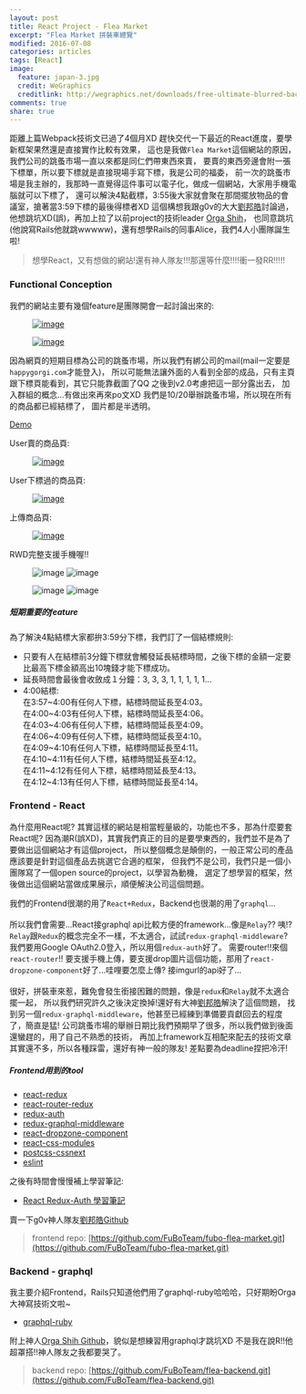```yaml
---
layout: post
title: React Project - Flea Market
excerpt: "Flea Market 拼裝車總覽"
modified: 2016-07-08
categories: articles
tags: [React]
image:
  feature: japan-3.jpg
  credit: WeGraphics
  creditlink: http://wegraphics.net/downloads/free-ultimate-blurred-background-pack/
comments: true
share: true
---
```


距離上篇Webpack技術文已過了4個月XD
趕快交代一下最近的React進度，要學新框架果然還是直接實作比較有效果，
這也是我做`Flea Market`這個網站的原因，我們公司的跳蚤市場一直以來都是同仁們帶東西來賣，
要賣的東西旁邊會附一張下標單，所以要下標就是直接現場手寫下標，我是公司的福委，
前一次的跳蚤市場是我主辦的，我那時一直覺得這件事可以電子化，做成一個網站，大家用手機電腦就可以下標了，
還可以解決4點截標，3:55後大家就會聚在那間擺放物品的會議室，搶著當3:59下標的最後得標者XD
這個構想我跟g0v的大大[劉邦皓]討論過，他想跳坑XD(誤)，再加上拉了以前project的技術leader [Orga Shih]，
也同意跳坑(他說寫Rails他就跳wwwww)，還有想學Rails的同事Alice，我們4人小團隊誕生啦!

> 想學React，又有想做的網站!還有神人隊友!!!那還等什麼!!!!衝一發RR!!!!!

### Functional Conception

我們的網站主要有幾個feature是團隊開會一起討論出來的:

<figure>
	<a href="http://i.imgur.com/MFXQpaJ.png"><img src="http://i.imgur.com/MFXQpaJ.png" alt="image"></a>
</figure>
<figure>
	<a href="http://i.imgur.com/gP3PYAU.png"><img src="http://i.imgur.com/gP3PYAU.png" alt="image"></a>
</figure>

因為網頁的短期目標為公司的跳蚤市場，所以我們有綁公司的mail(mail一定要是`happygorgi.com`才能登入)，
所以可能無法讓外面的人看到全部的成品，只有主頁跟下標頁能看到，其它只能靠截圖了QQ 之後到v2.0考慮把這一部分露出去，
加入群組的概念...有做出來再來po文XD 我們是10/20舉辦跳蚤市場，所以現在所有的商品都已經結標了，
圖片都是半透明。

<div markdown="0"><a href="http://flea.fubotech.com.tw/" class="btn">Demo</a></div>

User賣的商品頁:
<figure>
	<a href="http://i.imgur.com/CEAsZAv.png"><img src="http://i.imgur.com/CEAsZAv.png" alt="image"></a>
</figure>

User下標過的商品頁:
<figure>
	<a href="http://i.imgur.com/aC0vUEU.png"><img src="http://i.imgur.com/aC0vUEU.png" alt="image"></a>
</figure>

上傳商品頁:
<figure>
	<a href="http://i.imgur.com/OcQNV16.png"><img src="http://i.imgur.com/OcQNV16.png" alt="image"></a>
</figure>

RWD完整支援手機喔!!

<figure class="half">
	<img src="http://i.imgur.com/zd7RWJU.jpg" alt="image">
	<img src="http://i.imgur.com/TiqEv2k.jpg" alt="image">
</figure>
<figure class="half">
	<img src="http://i.imgur.com/heP16LP.jpg" alt="image">
	<img src="http://i.imgur.com/F73YOuz.jpg" alt="image">
</figure>

##### 短期重要的feature

為了解決4點結標大家都拚3:59分下標，我們訂了一個結標規則:

* 只要有人在結標前3分鐘下標就會觸發延長結標時間，之後下標的金額一定要比最高下標金額高出10塊錢才能下標成功。
* 延長時間會最後會收斂成１分鐘：3, 3, 3, 1, 1, 1, 1, 1...
* 4:00結標:<br />
    在3:57~4:00有任何人下標，結標時間延長至4:03。<br />
    在4:00~4:03有任何人下標，結標時間延長至4:06。<br />
    在4:03~4:06有任何人下標，結標時間延長至4:09。<br />
    在4:06~4:09有任何人下標，結標時間延長至4:10。<br />
    在4:09~4:10有任何人下標，結標時間延長至4:11。<br />
    在4:10~4:11有任何人下標，結標時間延長至4:12。<br />
    在4:11~4:12有任何人下標，結標時間延長至4:13。<br />
    在4:12~4:13有任何人下標，結標時間延長至4:14。<br />

### Frontend - React

為什麼用React呢? 其實這樣的網站是相當輕量級的，功能也不多，那為什麼要套React呢?
因為潮R(誤XD)，其實我們真正的目的是要學東西的，我們並不是為了要做出這個網站才有這個project，
所以整個概念是顛倒的，一般正常公司的產品應該要是針對這個產品去挑選它合適的框架，
但我們不是公司，我們只是一個小團隊寫了一個open source的project，以學習為動機，
選定了想學習的框架，然後做出這個網站當做成果展示，順便解決公司這個問題。

我們的Frontend很潮的用了`React+Redux`，Backend也很潮的用了`graphql`... <br /><br />
所以我們會需要...React接graphql api比較方便的framework...像是`Relay`??
咦!? `Relay`跟`Redux`的概念完全不一樣，不太適合，試試`redux-graphql-middleware`?
我們要用Google OAuth2.0登入，所以用個`redux-auth`好了。
需要router!!來個`react-router`!!
要支援手機上傳，要支援drop圖片這個功能，那用了`react-dropzone-component`好了...哇哩要怎麼上傳? 接imgurl的api好了...<br /><br />
很好，拼裝車來惹，難免會發生銜接困難的問題，像是`redux`和`Relay`就不太適合擺一起，
所以我們研究許久之後決定換掉!還好有大神[劉邦皓]解決了這個問題，
找到另一個`redux-graphql-middleware`，他甚至已經練到準備要貢獻回去的程度了，簡直是猛!
公司跳蚤市場的舉辦日期比我們預期早了很多，所以我們做到後面還蠻趕的，用了自己不熟悉的技術，
再加上framework互相配來配去的技術文章其實還不多，所以各種踩雷，還好有神一般的隊友!
差點要為deadline捏把冷汗!

##### Frontend用到的tool

* [react-redux](https://github.com/reactjs/react-redux)
* [react-router-redux](https://github.com/reactjs/react-router-redux)
* [redux-auth](https://github.com/lynndylanhurley/redux-auth)
* [redux-graphql-middleware](https://github.com/gtg092x/redux-graphql-middleware)
* [react-dropzone-component](https://github.com/felixrieseberg/React-Dropzone-Component)
* [react-css-modules](https://github.com/gajus/react-css-modules)
* [postcss-cssnext](https://github.com/MoOx/postcss-cssnext)
* [eslint](https://github.com/eslint/eslint)

之後有時間會慢慢補上學習筆記:

* [React Redux-Auth 學習筆記](http://elainehuang.github.io/so-simple-theme/articles/FleaMarket-online/)

賣一下g0v神人隊友[劉邦皓Github](https://github.com/orgs/FuBoTeam/people/ben196888)

> frontend repo: [https://github.com/FuBoTeam/fubo-flea-market.git](https://github.com/FuBoTeam/fubo-flea-market.git)

### Backend - graphql

我主要介紹Frontend，Rails只知道他們用了graphql-ruby哈哈哈，只好期盼Orga大神寫技術文啦~

* [graphql-ruby](https://github.com/rmosolgo/graphql-ruby)

附上神人[Orga Shih Github](https://github.com/sinorga)，貌似是想練習用graphql才跳坑XD
不是我在說R!!他超罩搭!!神人隊友之我都要哭了。

> backend repo: [https://github.com/FuBoTeam/flea-backend.git](https://github.com/FuBoTeam/flea-backend.git)

[劉邦皓]: https://www.facebook.com/ben196888
[Orga Shih]: https://www.facebook.com/sinorga